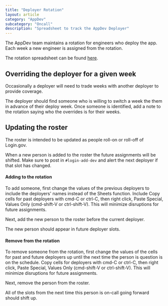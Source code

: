 ```yaml
---
title: "Deployer Rotation"
layout: article
category: "AppDev"
subcategory: "Oncall"
description: "Spreadsheet to track the AppDev Deployer"
---
```


The AppDev team maintains a rotation for engineers who deploy the app.
Each week a new engineer is assigned from the rotation.

The rotation spreadsheet can be found [here](https://docs.google.com/spreadsheets/d/1nLxhwVh4EfxdmqsvdFByxTk0bNSTyWGGBEXLODjlk6U/edit#gid=0).

## Overriding the deployer for a given week

Occasionally a deployer will need to trade weeks with another deployer to provide coverage.

The deployer should find someone who is willing to switch a week the them in advance of their deploy week.
Once someone is identified, add a note to the rotation saying who the overrides is for their weeks.

## Updating the roster

The roster is intended to be updated as people roll-on or roll-off of Login.gov.

When a new person is added to the roster the future assignments will be shifted.
Make sure to post in `#login-add-dev` and alert the next deployer if that slot has changed.

#### Adding to the rotation

To add someone, first change the values of the previous deployers to include the deployers' names instead of the Sheets function.
Include
Copy cells for past deployers with cmd-C or ctrl-C, then right click, Paste Special, Values Only (cmd-shift-V or ctrl-shift-V).
This will minimize disruptions for future assignments.

Next, add the new person to the roster before the current deployer.

The new person should appear in future deployer slots.

#### Remove from the rotation

To remove someone from the rotation, first change the values of the cells for past and future deployers
up until the next time the person is question is on the schedule.
Copy cells for deployers with cmd-C or ctrl-C, then right click, Paste Special, Values Only (cmd-shift-V or ctrl-shift-V).
This will minimize disruptions for future assignments.

Next, remove the person from the roster.

All of the slots from the next time this person is on-call going forward should shift up.
